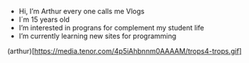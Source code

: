 -  Hi, I’m Arthur every one calls me Vlogs
-  I´m 15 years old
-  I’m interested in prograns for complement my student life
-  I’m currently learning new sites for programming
   
(arthur)[https://media.tenor.com/4p5iAhbnnm0AAAAM/trops4-trops.gif]

